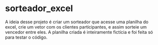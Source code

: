 # sorteador_excel
A ideia desse projeto é criar um sorteador que acesse uma planilha do excel, crie um vetor com os clientes participantes, e assim sorteie um vencedor entre eles.
A planilha criada é inteiramente fictícia e foi feita só para testar o código.
